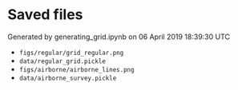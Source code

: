 # Saved files 


Generated by generating_grid.ipynb on 06 April 2019 18:39:30 UTC

*  `figs/regular/grid_regular.png` 
*  `data/regular_grid.pickle` 
*  `figs/airborne/airborne_lines.png` 
*  `data/airborne_survey.pickle` 
